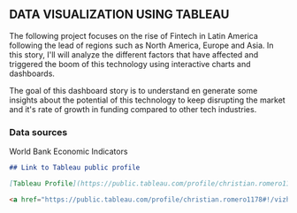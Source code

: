 ## DATA VISUALIZATION USING TABLEAU

The following project focuses on the rise of Fintech in Latin America following the lead of regions such as North America, Europe and Asia. In this story, I'll will analyze the different factors that have affected and triggered the boom of this technology using interactive charts and dashboards.

The goal of this dashboard story is to understand en generate some insights about the potential of this technology to keep disrupting the market and it's rate of growth in funding compared to other tech industries.


### Data sources

World Bank Economic Indicators

```markdown
## Link to Tableau public profile

[Tableau Profile](https://public.tableau.com/profile/christian.romero1178#!/vizhome/TableauAnalysisFintechLatinAmerica/StoryFintech)

<a href="https://public.tableau.com/profile/christian.romero1178#!/vizhome/TableauAnalysisFintechLatinAmerica/StoryFintech" target="_top">Download Page</a>

```


